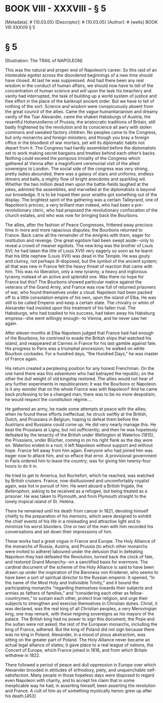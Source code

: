 # BOOK VIII - XXXVIII - § 5
[Metadata]: # {10.03.05}
[Descriptor]: # {10.03.05}
[Author]: # {wells}
BOOK VIII
XXXVIII
§ 5
# § 5
[Illustration: The TRAIL of NAPOLEON]

This was the natural and proper end of Napoleon’s career. So this raid of an
intolerable egotist across the disordered beginnings of a new time should have
closed. At last he was suppressed. And had there been any real wisdom in the
conduct of human affairs, we should now have to tell of the concentration of
human science and will upon the task his treachery and vanity had interrupted,
the task of building up a world system of justice and free effort in the place
of the bankrupt ancient order. But we have to tell of nothing of the sort.
Science and wisdom were conspicuously absent from the great council of the
allies. Came the vague humanitarianism and dreamy vanity of the Tsar Alexander,
came the shaken Habsburgs of Austria, the resentful Hohenzollerns of Prussia,
the aristocratic traditions of Britain, still badly frightened by the
revolution and its conscience all awry with stolen commons and sweated factory
children. No peoples came to the Congress, but only monarchs and foreign
ministers; and though you bray a foreign office in the bloodiest of war
mortars, yet will its diplomatic habits not depart from it. The Congress had
hardly assembled before the diplomatists set to work making secret bargains and
treaties behind each other’s backs. Nothing could exceed the pompous triviality
of the Congress which gathered at Vienna after a magnificent ceremonial visit
of the allied sovereigns to London. The social side of the congress was very
strong, pretty ladies abounded, there was a galaxy of stars and uniforms,
endless dinners and balls, a mighty flow of bright anecdotes and sparkling wit.
Whether the two million dead men upon the battle-fields laughed at the jokes,
admired the assemblies, and marvelled at the diplomatists is beyond our
knowledge. It is to be hoped their poor wraiths got something out of the
display. The brightest spirit of the gathering was a certain Talleyrand, one of
Napoleon’s princes, a very brilliant man indeed, who had been a
pre-revolutionary cleric, who had proposed the revolutionary confiscation of
the church estates, and who was now for bringing back the Bourbons.

The allies, after the fashion of Peace Congresses, frittered away precious time
in more and more rapacious disputes; the Bourbons returned to France. Back came
all the remainder of the émigrés with them, eager for restitution and revenge.
One great egotism had been swept aside--only to reveal a crowd of meaner
egotists. The new king was the brother of Louis XVI; he had taken the title of
Louis XVIII very eagerly so soon as he learnt that his little nephew (Louis
XVII) was dead in the Temple. He was gouty and clumsy, not perhaps
ill-disposed, but the symbol of the ancient system; all that was new in France
felt the heavy threat of reaction that came with him. This was no liberation,
only a new tyranny, a heavy and inglorious tyranny instead of an active and
splendid one. Was there no hope for France but this? The Bourbons showed
particular malice against the veterans of the Grand Army, and France was now
full of returned prisoners of war, who found themselves under a cloud. Napoleon
had been packed off to a little consolation empire of his own, upon the island
of Elba. He was still to be called Emperor and keep a certain state. The
chivalry or whim of Alexander had insisted upon this treatment of his fallen
rival. The Habsburgs, who had toadied to his success, had taken away his
Habsburg empress--she went willingly enough--to Vienna, and he never saw her
again.

After eleven months at Elba Napoleon judged that France had had enough of the
Bourbons; he contrived to evade the British ships that watched his island, and
reappeared at Cannes in France for his last gamble against fate. His progress
to Paris was a triumphal procession; he walked on white Bourbon cockades. For a
hundred days, “the Hundred Days,” he was master of France again.

His return created a perplexing position for any honest Frenchman. On the one
hand there was this adventurer who had betrayed the republic; on the other the
dull weight of old kingship restored. The allies would not hear of any further
experiments in republicanism; it was the Bourbons or Napoleon. Is it any wonder
that on the whole France was with Napoleon? And he came back professing to be a
changed man; there was to be no more despotism; he would respect the
constitution régime....

He gathered an army, he made some attempts at peace with the allies; when he
found these efforts ineffectual, he struck swiftly at the British, Dutch, and
Prussians in Belgium, hoping to defeat them before the Austrians and Russians
could come up. He did very nearly manage this. He beat the Prussians at Ligny,
but not sufficiently; and then he was hopelessly defeated by the tenacity of
the British under Wellington at Waterloo (1815), the Prussians, under Blücher,
coming in on his right flank as the day wore on. Waterloo ended in a rout; it
left Napoleon without support and without hope. France fell away from him
again. Everyone who had joined him was eager now to attack him, and so efface
that error. A provisional government in Paris ordered him to leave the country;
was for giving him twenty-four hours to do it in.

He tried to get to America, but Rochefort, which he reached, was watched by
British cruisers. France, now disillusioned and uncomfortably royalist again,
was hot in pursuit of him. He went aboard a British frigate, the _Bellerophon_,
asking to be received as a refugee, but being treated as a prisoner. He was
taken to Plymouth, and from Plymouth straight to the lonely tropical island of
St. Helena.

There he remained until his death from cancer in 1821, devoting himself chiefly
to the preparation of his memoirs, which were designed to exhibit the chief
events of his life in a misleading and attractive light and to minimize his
worst blunders. One or two of the men with him recorded his conversations and
set down their impressions of him.

These works had a great vogue in France and Europe. The Holy Alliance of the
monarchs of Russia, Austria, and Prussia (to which other monarchs were invited
to adhere) laboured under the delusion that in defeating Napoleon they had
defeated the Revolution, turned back the clock of fate, and restored Grand
Monarchy--on a sanctified basis for evermore. The cardinal document of the
scheme of the Holy Alliance is said to have been drawn up under the inspiration
of the Baroness von Krüdener, who seems to have been a sort of spiritual
director to the Russian emperor. It opened, “In the name of the Most Holy and
Indivisible Trinity,” and it bound the participating monarchs “regarding
themselves towards their subjects and armies as fathers of families,” and
“considering each other as fellow-countrymen,” to sustain each other, protect
true religion, and urge their subjects to strengthen and exercise themselves in
Christian duties. Christ, it was declared, was the real king of all Christian
peoples, a very Merovingian king, one may remark, with these reigning
sovereigns as his mayors of the palace. The British king had no power to sign
this document, the Pope and the sultan were not asked; the rest of the European
monarchs, including the king of France, adhered. But the king of Poland did not
sign because there was no king in Poland; Alexander, in a mood of pious
abstraction, was sitting on the greater part of Poland. The Holy Alliance never
became an actual legal alliance of states; it gave place to a real league of
nations, the Concert of Europe, which France joined in 1818, and from which
Britain withdrew in 1822.

There followed a period of peace and dull oppression in Europe over which
Alexander brooded in attitudes of orthodoxy, piety, and unquenchable
self-satisfaction. Many people in those hopeless days were disposed to regard
even Napoleon with charity, and to accept his claim that in some inexplicable
way he had, in asserting himself, been asserting the revolution and France. A
cult of him as of something mystically heroic grew up after his death.[453]

